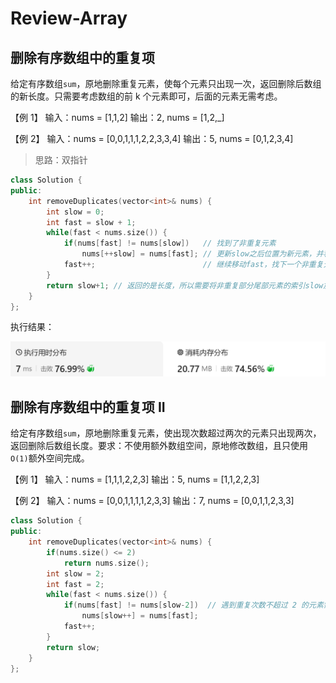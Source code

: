 # Review-Array

## 删除有序数组中的重复项

给定有序数组`sum`，原地删除重复元素，使每个元素只出现一次，返回删除后数组的新长度。只需要考虑数组的前 k 个元素即可，后面的元素无需考虑。

【例 1】
输入：nums = [1,1,2]
输出：2, nums = [1,2,_]

【例 2】
输入：nums = [0,0,1,1,1,2,2,3,3,4]
输出：5, nums = [0,1,2,3,4]

> 思路：双指针

```c++
class Solution {
public:
    int removeDuplicates(vector<int>& nums) {
        int slow = 0;
        int fast = slow + 1;
        while(fast < nums.size()) {
            if(nums[fast] != nums[slow])   // 找到了非重复元素
                nums[++slow] = nums[fast]; // 更新slow之后位置为新元素，并移动slow
            fast++;                        // 继续移动fast，找下一个非重复元素
        }
        return slow+1; // 返回的是长度，所以需要将非重复部分尾部元素的索引slow加1
    }
};
```

执行结果：

<img src="https://raw.githubusercontent.com/huibazdy/TyporaPicture/main/202409261718160.png" alt="image-20240926171759972" style="zoom: 50%;" />



## 删除有序数组中的重复项 II

给定有序数组`sum`，原地删除重复元素，使出现次数超过两次的元素只出现两次，返回删除后数组长度。要求：不使用额外数组空间，原地修改数组，且只使用`O(1)`额外空间完成。

【例 1】
输入：nums = [1,1,1,2,2,3]
输出：5, nums = [1,1,2,2,3]

【例 2】
输入：nums = [0,0,1,1,1,1,2,3,3]
输出：7, nums = [0,0,1,1,2,3,3]

```c++
class Solution {
public:
    int removeDuplicates(vector<int>& nums) {
        if(nums.size() <= 2)
            return nums.size();
        int slow = 2;
        int fast = 2;
        while(fast < nums.size()) {
            if(nums[fast] != nums[slow-2])  // 遇到重复次数不超过 2 的元素需要保留
                nums[slow++] = nums[fast];
            fast++;
        }
        return slow;
    }
};
```
